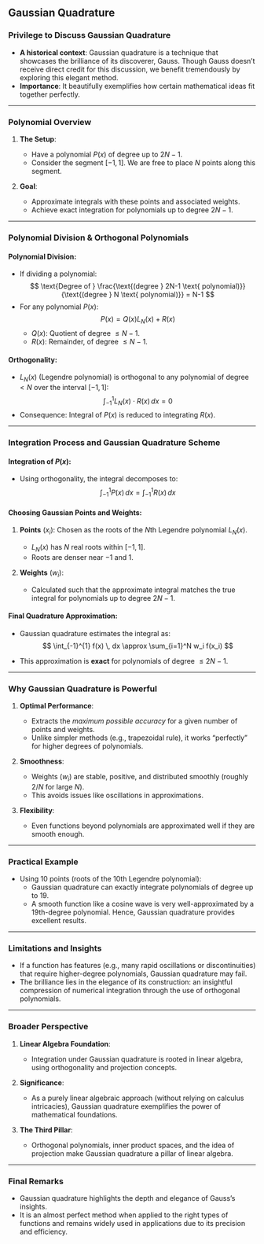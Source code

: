 ## Gaussian Quadrature

### Privilege to Discuss Gaussian Quadrature

- **A historical context**: Gaussian quadrature is a technique that showcases the brilliance of its discoverer, Gauss. Though Gauss doesn’t receive direct credit for this discussion, we benefit tremendously by exploring this elegant method.
- **Importance**: It beautifully exemplifies how certain mathematical ideas fit together perfectly.

---

### Polynomial Overview

1. **The Setup**:
   - Have a polynomial $P(x)$ of degree up to $2N-1$.
   - Consider the segment $[-1, 1]$. We are free to place $N$ points along this segment.

2. **Goal**:
   - Approximate integrals with these points and associated weights.
   - Achieve exact integration for polynomials up to degree $2N-1$.

---

### Polynomial Division & Orthogonal Polynomials

#### Polynomial Division:
- If dividing a polynomial:
  $$
  \text{Degree of } \frac{\text{(degree } 2N-1 \text{ polynomial)}}{\text{(degree } N \text{ polynomial)}} = N-1
  $$
- For any polynomial $P(x)$:
  $$
  P(x) = Q(x)L_N(x) + R(x)
  $$
  - $Q(x)$: Quotient of degree $\leq N-1$.
  - $R(x)$: Remainder, of degree $\leq N-1$.
  
#### Orthogonality:
- $L_N(x)$ (Legendre polynomial) is orthogonal to any polynomial of degree $< N$ over the interval $[-1, 1]$:
  $$
  \int_{-1}^{1} L_N(x) \cdot R(x) \, dx = 0
  $$
- Consequence: Integral of $P(x)$ is reduced to integrating $R(x)$.

---

### Integration Process and Gaussian Quadrature Scheme

#### Integration of $P(x)$:
- Using orthogonality, the integral decomposes to:
  $$
  \int_{-1}^{1} P(x) \, dx = \int_{-1}^{1} R(x) \, dx
  $$

#### Choosing Gaussian Points and Weights:
1. **Points** ($x_i$): Chosen as the roots of the $N$th Legendre polynomial $L_N(x)$.
   - $L_N(x)$ has $N$ real roots within $[-1, 1]$.
   - Roots are denser near $-1$ and $1$. 
   
2. **Weights** ($w_i$):
   - Calculated such that the approximate integral matches the true integral for polynomials up to degree $2N-1$.

#### Final Quadrature Approximation:
- Gaussian quadrature estimates the integral as:
  $$
  \int_{-1}^{1} f(x) \, dx \approx \sum_{i=1}^N w_i f(x_i)
  $$

- This approximation is **exact** for polynomials of degree $\leq 2N-1$.

---

### Why Gaussian Quadrature is Powerful

1. **Optimal Performance**:
   - Extracts the *maximum possible accuracy* for a given number of points and weights.
   - Unlike simpler methods (e.g., trapezoidal rule), it works “perfectly” for higher degrees of polynomials.

2. **Smoothness**:
   - Weights ($w_i$) are stable, positive, and distributed smoothly (roughly $2/N$ for large $N$).
   - This avoids issues like oscillations in approximations.

3. **Flexibility**:
   - Even functions beyond polynomials are approximated well if they are smooth enough.

---

### Practical Example

- Using 10 points (roots of the 10th Legendre polynomial):
  - Gaussian quadrature can exactly integrate polynomials of degree up to $19$.
  - A smooth function like a cosine wave is very well-approximated by a 19th-degree polynomial. Hence, Gaussian quadrature provides excellent results.

---

### Limitations and Insights

- If a function has features (e.g., many rapid oscillations or discontinuities) that require higher-degree polynomials, Gaussian quadrature may fail.
- The brilliance lies in the elegance of its construction: an insightful compression of numerical integration through the use of orthogonal polynomials.

---

### Broader Perspective

1. **Linear Algebra Foundation**:
   - Integration under Gaussian quadrature is rooted in linear algebra, using orthogonality and projection concepts.

2. **Significance**:
   - As a purely linear algebraic approach (without relying on calculus intricacies), Gaussian quadrature exemplifies the power of mathematical foundations.

3. **The Third Pillar**:
   - Orthogonal polynomials, inner product spaces, and the idea of projection make Gaussian quadrature a pillar of linear algebra.

---

### Final Remarks

- Gaussian quadrature highlights the depth and elegance of Gauss’s insights.
- It is an almost perfect method when applied to the right types of functions and remains widely used in applications due to its precision and efficiency.
